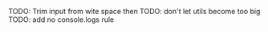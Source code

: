 TODO: Trim input from wite space then
TODO: don't let utils become too big
TODO: add no console.logs rule
